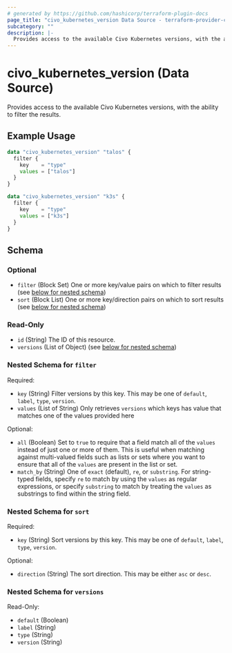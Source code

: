 ```yaml
---
# generated by https://github.com/hashicorp/terraform-plugin-docs
page_title: "civo_kubernetes_version Data Source - terraform-provider-civo"
subcategory: ""
description: |-
  Provides access to the available Civo Kubernetes versions, with the ability to filter the results.
---
```


# civo_kubernetes_version (Data Source)

Provides access to the available Civo Kubernetes versions, with the ability to filter the results.

## Example Usage

```terraform
data "civo_kubernetes_version" "talos" {
  filter {
    key    = "type"
    values = ["talos"]
  }
}

data "civo_kubernetes_version" "k3s" {
  filter {
    key    = "type"
    values = ["k3s"]
  }
}
```

<!-- schema generated by tfplugindocs -->
## Schema

### Optional

- `filter` (Block Set) One or more key/value pairs on which to filter results (see [below for nested schema](#nestedblock--filter))
- `sort` (Block List) One or more key/direction pairs on which to sort results (see [below for nested schema](#nestedblock--sort))

### Read-Only

- `id` (String) The ID of this resource.
- `versions` (List of Object) (see [below for nested schema](#nestedatt--versions))

<a id="nestedblock--filter"></a>
### Nested Schema for `filter`

Required:

- `key` (String) Filter versions by this key. This may be one of `default`, `label`, `type`, `version`.
- `values` (List of String) Only retrieves `versions` which keys has value that matches one of the values provided here

Optional:

- `all` (Boolean) Set to `true` to require that a field match all of the `values` instead of just one or more of them. This is useful when matching against multi-valued fields such as lists or sets where you want to ensure that all of the `values` are present in the list or set.
- `match_by` (String) One of `exact` (default), `re`, or `substring`. For string-typed fields, specify `re` to match by using the `values` as regular expressions, or specify `substring` to match by treating the `values` as substrings to find within the string field.


<a id="nestedblock--sort"></a>
### Nested Schema for `sort`

Required:

- `key` (String) Sort versions by this key. This may be one of `default`, `label`, `type`, `version`.

Optional:

- `direction` (String) The sort direction. This may be either `asc` or `desc`.


<a id="nestedatt--versions"></a>
### Nested Schema for `versions`

Read-Only:

- `default` (Boolean)
- `label` (String)
- `type` (String)
- `version` (String)


